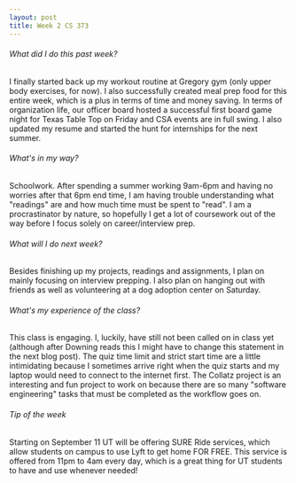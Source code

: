 ```yaml
---
layout: post
title: Week 2 CS 373
---
```


###### What did I do this past week?
I finally started back up my workout routine at Gregory gym (only upper body exercises, for now). I also successfully created meal prep food for this entire week, which is a plus in terms of time and money saving. In terms of organization life, our officer board hosted a successful first board game night for Texas Table Top on Friday and CSA events are in full swing. I also updated my resume and started the hunt for internships for the next summer.

###### What's in my way?
Schoolwork. After spending a summer working 9am-6pm and having no worries after that 6pm end time, I am having trouble understanding what "readings" are and how much time must be spent to "read". I am a procrastinator by nature, so hopefully I get a lot of coursework out of the way before I focus solely on career/interview prep. 

###### What will I do next week?
Besides finishing up my projects, readings and assignments, I plan on mainly focusing on interview prepping. I also plan on hanging out with friends as well as volunteering at a dog adoption center on Saturday.

###### What's my experience of the class?
This class is engaging. I, luckily, have still not been called on in class yet (although after Downing reads this I might have to change this statement in the next blog post). The quiz time limit and strict start time are a little intimidating because I sometimes arrive right when the quiz starts and my laptop would need to connect to the internet first. The Collatz project is an interesting and fun project to work on because there are so many "software engineering" tasks that must be completed as the workflow goes on.

###### Tip of the week
Starting on September 11 UT will be offering SURE Ride services, which allow students on campus to use Lyft to get home FOR FREE. This service is offered from 11pm to 4am every day, which is a great thing for UT students to have and use whenever needed!
